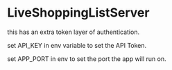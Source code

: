 # LiveShoppingListServer

this has an extra token layer of authentication.

set API_KEY in env variable to set the API Token.

set APP_PORT in env to set the port the app will run on.